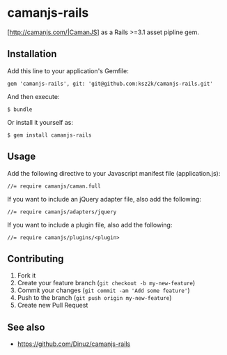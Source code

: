 camanjs-rails
=============

[http://camanjs.com/|CamanJS] as a Rails >=3.1 asset pipline gem.

## Installation

Add this line to your application's Gemfile:

    gem 'camanjs-rails', git: 'git@github.com:ksz2k/camanjs-rails.git'

And then execute:

    $ bundle

Or install it yourself as:

    $ gem install camanjs-rails

## Usage

Add the following directive to your Javascript manifest file (application.js):

    //= require camanjs/caman.full

If you want to include an jQuery adapter file, also add the following:

    //= require camanjs/adapters/jquery

If you want to include a plugin file, also add the following:

    //= require camanjs/plugins/<plugin>

## Contributing

1. Fork it
2. Create your feature branch (`git checkout -b my-new-feature`)
3. Commit your changes (`git commit -am 'Add some feature'`)
4. Push to the branch (`git push origin my-new-feature`)
5. Create new Pull Request

## See also

* https://github.com/Dinuz/camanjs-rails
